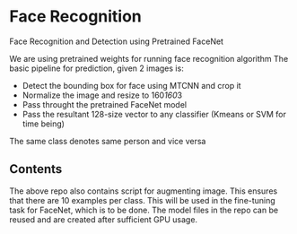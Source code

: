 # Face Recognition
Face Recognition and Detection using Pretrained FaceNet

We are using pretrained weights for running face recognition algorithm
The basic pipeline for prediction, given 2 images is:

* Detect the bounding box for face using MTCNN and crop it
* Normalize the image and resize to 160*160*3
* Pass throught the pretrained FaceNet model
* Pass the resultant 128-size vector to any classifier (Kmeans or SVM for time being)

The same class denotes same person and vice versa

## Contents
The above repo also contains script for augmenting image. This ensures that there are 10 examples per class.
This will be used in the fine-tuning task for FaceNet, which is to be done.
The model files in the repo can be reused and are created after sufficient GPU usage.
